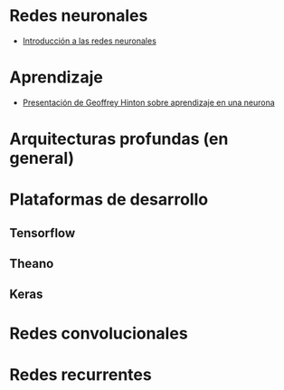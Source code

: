 # Redes neuronales

- [Introducción a las redes neuronales](presentaciones/intro_rn.pdf)

# Aprendizaje

- [Presentación de Geoffrey Hinton sobre aprendizaje en una neurona](presentaciones/aprendizaje_una_neurona.pdf)

# Arquitecturas profundas (en general)

# Plataformas de desarrollo

## Tensorflow

## Theano

## Keras

# Redes convolucionales

# Redes recurrentes
